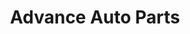 ---
title: "Advance Auto Parts"
url: /pensacola/advance-auto-parts-mobile-highway/
shop: Autoteile
---